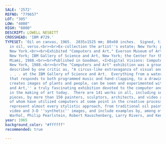 ```yaml
---
SALE: '2572'
REFNO: "779657"
LOT: "305"
LOW: "4000"
HIGH: "6000"
DESCRIPT: LOWELL NESBITT
CROSSHEAD: 'IBM #729.'
TYPESET: 'Oil on canvas, 1965.  2035x1525 mm; 80x60 inches.  Signed, titled and dated
  in oil, verso.<br><br>Ex-collection the artist''s estate; New York; private collection,
  New York.<br><br>Exhibited "Computers and Art," Everson Museum of Art, Syracuse,
  New York; IBM Gallery of Science and Art, New York; the Center for the Fine Arts,
  Miami, 1988.<br><br>Published in Goodman, <I>Digital Visions: Computers and Art</i>,
  New York, 1988.<br><br>The "Computers and Art" exhibition was a groundbreaking event,
  described by one critic as, "A circus-like extravaganza of visual and aural effects
  . . . at the IBM Gallery of Science and Art.  Everything from a water sculpture
  that responds to both programmed music and hand-clapping, to a drawing machine that
  creates images of plants and people, can be seen and experimented with in ''Computers
  and Art,'' a truly fascinating exhibition devoted to the computer and its importance
  in the making of art today.  There are 141 works in all, including several collaborative
  pieces, by more than 150 painters, sculptors, architects, and video artists, all
  of whom have utilized computers at some point in the creative process.  These works
  represent almost every stylistic approach, from traditional oil paintings to ''high-tech''
  video and 3-D ''synthetic'' images, and include examples by, among others, Andy
  Warhol, Philip Pearlstein, Robert Rauschenberg, Larry Rivers, and Kenneth Noland."'
year: 1965
background_color: "#ffffff"
recommended: true

---
```

